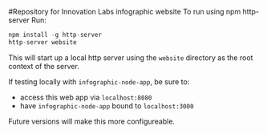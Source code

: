 #Repository for Innovation Labs infographic website
To run using npm http-server
Run: 
```js
npm install -g http-server
http-server website
```

This will start up a local http server using the `website` directory as the root context of the server.

If testing locally with `infographic-node-app`, be sure to:
- access this web app via `localhost:8080`
- have `infographic-node-app` bound to `localhost:3000`

Future versions will make this more configureable.